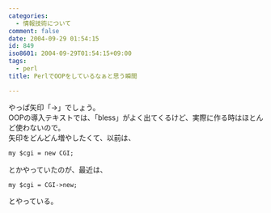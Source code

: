 ```yaml
---
categories:
  - 情報技術について
comment: false
date: 2004-09-29 01:54:15
id: 849
iso8601: 2004-09-29T01:54:15+09:00
tags:
  - perl
title: PerlでOOPをしているなぁと思う瞬間

---
```


<div class="entry-body">
                                 <p>やっぱ矢印「->」でしょう。<br />OOPの導入テキストでは、「bless」がよく出てくるけど、実際に作る時はほとんど使わないので。<br />
矢印をどんどん増やしたくて、以前は、</p>

```default
my $cgi = new CGI;
```

<p>とかやっていたのが、最近は、</p>

```default
my $cgi = CGI->new;
```

<p>とやっている。</p>
                              </div>
    	